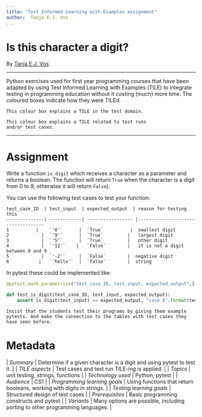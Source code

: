 ```yaml
---
title: "Test Informed Learning with Examples assignment"
author:  Tanja E.J. Vos
...
```


# Is this character a digit?

By [Tanja E.J. Vos](https://www.tanjavos.com).

------------------------------------------------------------------------

Python exercises used for first year programming courses that
have been adapted by using Test Informed Learning with Examples (TILE)
to integrate testing in programming education without it costing (much)
more time. The coloured boxes indicate how they were TILEd.

```testdomaintile
This colour box explains a TILE in the test domain.
```

```testruntile
This colour box explains a TILE related to test runs 
and/or test cases.
```
------------------------------------------------------------------------

# Assignment

Write a function `is_digit` which receives a character as a
parameter and returns a boolean. The function will return `True`
when the character is a digit from 0 to 9, otherwise it will return
`False`).

You can use the following test cases to test your function:

    test_case_ID  | test_input  | expected_output  | reason for testing this
    --------------| ------------| ----------------- |-----------------------------------
    1          |    `'0'`      |  `True`          |  smallest digit
    2            |  `'9'`      |  `True`         |   largest digit
    3            |  `'5'`      |  `True`         |   other digit
    4            |  `'12'`    |   `False`        |   it is not a digit between 0 and 9
    5            |  `'-2'`     |  `False`        |  negative digit
    6           |   `'hello'`  |  `False`        |  string

In pytest these could be implemented like:

```python
@pytest.mark.parametrize("test_case_ID, test_input, expected_output",[ (1, '0', True), #smallest digit (2, '9', True), #largest digit (3, '5', True), #other digit (4, '12', False), #it is not a digit between 0 and 9 (5, '-2', False), #negative digit (6, 'hello', False), #string ] )

def test_is_digit(test_case_ID, test_input, expected_output): 
    assert is_digit(test_input) == expected_output, "case 0".format(test_case_ID)
```

```testruntile
Insist that the students test their programs by giving them example
pytests. And make the connection to the tables with test cases they
have seen before.
```

# Metadata

| *Summary*                     | Determine if a given character is a digit and using pytest to test it. |
| *TILE aspects*                | Test cases and test run TILE-ing is applied. |
| *Topics*                      | unit testing, strings, functions |
| *Technology used*             | Python, pytest |
| *Audience*                    | CS1 |
| *Programming learning goals*  | Using functions that return booleans, working with digits in strings. |
| *Testing learning goals*      | Structured design of test cases |
| *Prerequisites*               | Basic programming constructs and pytest |
| *Variants*                    | Many options are possible, including porting to other programming languages. |    